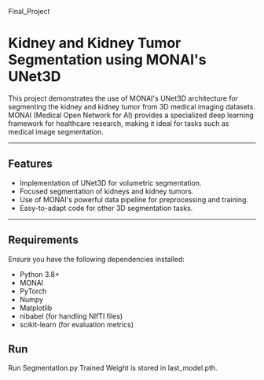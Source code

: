 Final_Project
# Kidney and Kidney Tumor Segmentation using MONAI's UNet3D

This project demonstrates the use of MONAI's UNet3D architecture for segmenting the kidney and kidney tumor from 3D medical imaging datasets. MONAI (Medical Open Network for AI) provides a specialized deep learning framework for healthcare research, making it ideal for tasks such as medical image segmentation.

---

## **Features**
- Implementation of UNet3D for volumetric segmentation.
- Focused segmentation of kidneys and kidney tumors.
- Use of MONAI's powerful data pipeline for preprocessing and training.
- Easy-to-adapt code for other 3D segmentation tasks.

---

## **Requirements**
Ensure you have the following dependencies installed:
- Python 3.8+
- MONAI
- PyTorch
- Numpy
- Matplotlib
- nibabel (for handling NIfTI files)
- scikit-learn (for evaluation metrics)

## **Run**
Run Segmentation.py
Trained Weight is stored in last_model.pth.


